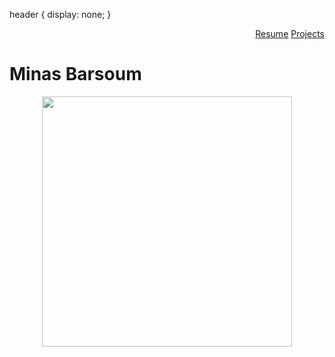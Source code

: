 header {
  display: none;
}

<p align="right">
<a href="Minas.Barsoum.Resume.pdf" title="Resume">Resume</a>  
<a href="project.md" title="Project">Projects</a>
</p>  





#                                                    Minas Barsoum
<p align="center">
<img src="https://user-images.githubusercontent.com/60366288/76112912-c3106f00-5fa8-11ea-9b1f-be5811854359.JPG" width="400">
</p>



